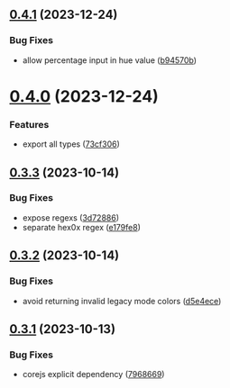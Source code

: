 ## [0.4.1](https://github.com/jeronimoek/color-translate/compare/v0.4.0...v0.4.1) (2023-12-24)


### Bug Fixes

* allow percentage input in hue value ([b94570b](https://github.com/jeronimoek/color-translate/commit/b94570b8b435a2df7c5bf2bb332e480076459fe1))



# [0.4.0](https://github.com/jeronimoek/color-translate/compare/v0.3.3...v0.4.0) (2023-12-24)


### Features

* export all types ([73cf306](https://github.com/jeronimoek/color-translate/commit/73cf306909109f82a8564f5e27092d9f0f77645c))



## [0.3.3](https://github.com/jeronimoek/color-translate/compare/v0.3.2...v0.3.3) (2023-10-14)


### Bug Fixes

* expose regexs ([3d72886](https://github.com/jeronimoek/color-translate/commit/3d728861d7ac352e8ad2196f698920677f045446))
* separate hex0x regex ([e179fe8](https://github.com/jeronimoek/color-translate/commit/e179fe81f27dad35b0797358ffe99963ac20e615))



## [0.3.2](https://github.com/jeronimoek/color-translate/compare/v0.3.1...v0.3.2) (2023-10-14)


### Bug Fixes

* avoid returning invalid legacy mode colors ([d5e4ece](https://github.com/jeronimoek/color-translate/commit/d5e4ecea37fca4b1989d7b3f198650b18bd718eb))



## [0.3.1](https://github.com/jeronimoek/color-translate/compare/v0.3.0...v0.3.1) (2023-10-13)


### Bug Fixes

* corejs explicit dependency ([7968669](https://github.com/jeronimoek/color-translate/commit/79686696738b24c7cb1831a2afb441f1cd9af5ad))



